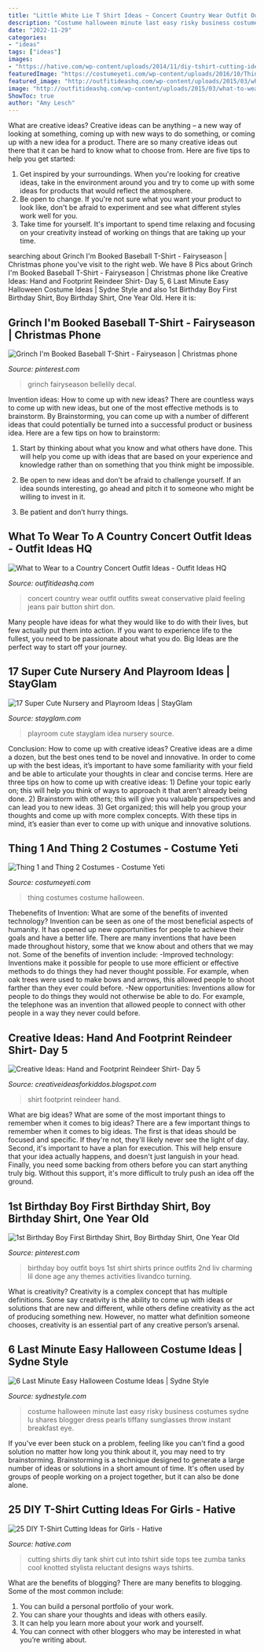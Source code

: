 ```yaml
---
title: "Little White Lie T Shirt Ideas ~ Concert Country Wear Outfit Outfits Sweat Conservative Plaid Feeling Jeans Pair Button Shirt Don"
description: "Costume halloween minute last easy risky business costumes sydne lu shares blogger dress pearls tiffany sunglasses throw instant breakfast eye"
date: "2022-11-29"
categories:
- "ideas"
tags: ["ideas"]
images:
- "https://hative.com/wp-content/uploads/2014/11/diy-tshirt-cutting-ideas/22-cutting-shirts-into-tank-tops.jpg"
featuredImage: "https://costumeyeti.com/wp-content/uploads/2016/10/Thing1andThing2Costumes.jpg"
featured_image: "http://outfitideashq.com/wp-content/uploads/2015/03/what-to-wear-to-a-country-concert-outfits-4.jpg"
image: "http://outfitideashq.com/wp-content/uploads/2015/03/what-to-wear-to-a-country-concert-outfits-4.jpg"
ShowToc: true
author: "Amy Lesch"
---
```



What are creative ideas?
Creative ideas can be anything – a new way of looking at something, coming up with new ways to do something, or coming up with a new idea for a product. There are so many creative ideas out there that it can be hard to know what to choose from. Here are five tips to help you get started: 
1) Get inspired by your surroundings. When you're looking for creative ideas, take in the environment around you and try to come up with some ideas for products that would reflect the atmosphere. 
2) Be open to change. If you're not sure what you want your product to look like, don't be afraid to experiment and see what different styles work well for you. 
3) Take time for yourself. It's important to spend time relaxing and focusing on your creativity instead of working on things that are taking up your time.

	

		
searching about Grinch I&#039;m Booked Baseball T-Shirt - Fairyseason | Christmas phone you've visit to the right web. We have 8 Pics about Grinch I&#039;m Booked Baseball T-Shirt - Fairyseason | Christmas phone like Creative Ideas: Hand and Footprint Reindeer Shirt- Day 5, 6 Last Minute Easy Halloween Costume Ideas | Sydne Style and also 1st Birthday Boy First Birthday Shirt, Boy Birthday Shirt, One Year Old. Here it is:
		
    
## Grinch I&#039;m Booked Baseball T-Shirt - Fairyseason | Christmas Phone

<img loading=lazy src="https://i.pinimg.com/736x/1a/1b/cf/1a1bcf41f7b45d8b044b8a3432a081b2.jpg" onerror="this.onerror=null;this.src='https://tse2.mm.bing.net/th?id=OIP._Do0brVg56v7LqFzF-7ASwHaKc&amp;pid=15.1';" alt="Grinch I&#039;m Booked Baseball T-Shirt - Fairyseason | Christmas phone">

_Source: pinterest.com_

>grinch fairyseason bellelily decal. 

	

Invention ideas: How to come up with new ideas?
There are countless ways to come up with new ideas, but one of the most effective methods is to brainstorm. By Brainstorming, you can come up with a number of different ideas that could potentially be turned into a successful product or business idea. Here are a few tips on how to brainstorm:
1. Start by thinking about what you know and what others have done. This will help you come up with ideas that are based on your experience and knowledge rather than on something that you think might be impossible.

2. Be open to new ideas and don’t be afraid to challenge yourself. If an idea sounds interesting, go ahead and pitch it to someone who might be willing to invest in it.

3. Be patient and don’t hurry things.

    
## What To Wear To A Country Concert Outfit Ideas - Outfit Ideas HQ

<img loading=lazy src="http://outfitideashq.com/wp-content/uploads/2015/03/what-to-wear-to-a-country-concert-outfits-4.jpg" onerror="this.onerror=null;this.src='https://tse4.mm.bing.net/th?id=OIP._5GdaiGCfGfhD1Vg-VOd5QHaKa&amp;pid=15.1';" alt="What to Wear to a Country Concert Outfit Ideas - Outfit Ideas HQ">

_Source: outfitideashq.com_

>concert country wear outfit outfits sweat conservative plaid feeling jeans pair button shirt don. 

	

Many people have ideas for what they would like to do with their lives, but few actually put them into action. If you want to experience life to the fullest, you need to be passionate about what you do. Big Ideas are the perfect way to start off your journey.

    
## 17 Super Cute Nursery And Playroom Ideas | StayGlam

<img loading=lazy src="https://stayglam.com/wp-content/uploads/2017/01/elenaaaehe_15048120_1807116436236499_9316131957374976_n.jpg" onerror="this.onerror=null;this.src='https://tse4.mm.bing.net/th?id=OIP.hEEWA0ztggP8IzhstLnsTQHaHa&amp;pid=15.1';" alt="17 Super Cute Nursery and Playroom Ideas | StayGlam">

_Source: stayglam.com_

>playroom cute stayglam idea nursery source. 

	

Conclusion: How to come up with creative ideas?
Creative ideas are a dime a dozen, but the best ones tend to be novel and innovative. In order to come up with the best ideas, it’s important to have some familiarity with your field and be able to articulate your thoughts in clear and concise terms. Here are three tips on how to come up with creative ideas: 1) Define your topic early on; this will help you think of ways to approach it that aren’t already being done. 2) Brainstorm with others; this will give you valuable perspectives and can lead you to new ideas. 3) Get organized; this will help you group your thoughts and come up with more complex concepts. With these tips in mind, it’s easier than ever to come up with unique and innovative solutions.

    
## Thing 1 And Thing 2 Costumes - Costume Yeti

<img loading=lazy src="https://costumeyeti.com/wp-content/uploads/2016/10/Thing1andThing2Costumes.jpg" onerror="this.onerror=null;this.src='https://tse3.mm.bing.net/th?id=OIP.EqeXYm3VKErkTWb5-WKM6wHaJ3&amp;pid=15.1';" alt="Thing 1 and Thing 2 Costumes - Costume Yeti">

_Source: costumeyeti.com_

>thing costumes costume halloween. 

	

Thebenefits of Invention: What are some of the benefits of invented technology?
Invention can be seen as one of the most beneficial aspects of humanity. It has opened up new opportunities for people to achieve their goals and have a better life. There are many inventions that have been made throughout history, some that we know about and others that we may not. Some of the benefits of invention include: 
-Improved technology: Inventions make it possible for people to use more efficient or effective methods to do things they had never thought possible. For example, when oak trees were used to make bows and arrows, this allowed people to shoot farther than they ever could before. 
-New opportunities: Inventions allow for people to do things they would not otherwise be able to do. For example, the telephone was an invention that allowed people to connect with other people in a way they never could before.

    
## Creative Ideas: Hand And Footprint Reindeer Shirt- Day 5

<img loading=lazy src="http://4.bp.blogspot.com/_CDi6RV0iM8Q/TPPVFCZ6lNI/AAAAAAAAAjM/xBnM1Mk6kqo/w1200-h630-p-k-no-nu/ReindeerTshirts.jpg" onerror="this.onerror=null;this.src='https://tse1.mm.bing.net/th?id=OIP.RkbnpC_NCMtQBwY4uwx3XAHaJ4&amp;pid=15.1';" alt="Creative Ideas: Hand and Footprint Reindeer Shirt- Day 5">

_Source: creativeideasforkiddos.blogspot.com_

>shirt footprint reindeer hand. 

	

What are big ideas? What are some of the most important things to remember when it comes to big ideas?
There are a few important things to remember when it comes to big ideas. The first is that ideas should be focused and specific. If they're not, they'll likely never see the light of day. Second, it's important to have a plan for execution. This will help ensure that your idea actually happens, and doesn't just languish in your head. Finally, you need some backing from others before you can start anything truly big. Without this support, it's more difficult to truly push an idea off the ground.

    
## 1st Birthday Boy First Birthday Shirt, Boy Birthday Shirt, One Year Old

<img loading=lazy src="https://i.pinimg.com/736x/cc/7b/86/cc7b86e3827318d100d2deeab89097a2--turning-one-boy-birthday.jpg" onerror="this.onerror=null;this.src='https://tse1.mm.bing.net/th?id=OIP.j9K9dlYeIudQZ6JXmHPxzAHaLa&amp;pid=15.1';" alt="1st Birthday Boy First Birthday Shirt, Boy Birthday Shirt, One Year Old">

_Source: pinterest.com_

>birthday boy outfit boys 1st shirt shirts prince outfits 2nd liv charming lil done age any themes activities livandco turning. 

	

What is creativity?
Creativity is a complex concept that has multiple definitions. Some say creativity is the ability to come up with ideas or solutions that are new and different, while others define creativity as the act of producing something new. However, no matter what definition someone chooses, creativity is an essential part of any creative person’s arsenal.

    
## 6 Last Minute Easy Halloween Costume Ideas | Sydne Style

<img loading=lazy src="https://www.sydnestyle.com/wp-content/uploads/2018/10/Sydne-Style-shares-easy-last-minute-halloween-costume-ideas-with-fashion-blogger-you-lu-as-risky-business.jpg" onerror="this.onerror=null;this.src='https://tse1.mm.bing.net/th?id=OIP.QeuJc7a4YWqEOkMMK-X8FQHaKE&amp;pid=15.1';" alt="6 Last Minute Easy Halloween Costume Ideas | Sydne Style">

_Source: sydnestyle.com_

>costume halloween minute last easy risky business costumes sydne lu shares blogger dress pearls tiffany sunglasses throw instant breakfast eye. 

	

If you've ever been stuck on a problem, feeling like you can't find a good solution no matter how long you think about it, you may need to try brainstorming. Brainstorming is a technique designed to generate a large number of ideas or solutions in a short amount of time. It's often used by groups of people working on a project together, but it can also be done alone.

    
## 25 DIY T-Shirt Cutting Ideas For Girls - Hative

<img loading=lazy src="https://hative.com/wp-content/uploads/2014/11/diy-tshirt-cutting-ideas/22-cutting-shirts-into-tank-tops.jpg" onerror="this.onerror=null;this.src='https://tse3.mm.bing.net/th?id=OIP.ligGZPDzb2KKBMl05sedxgHaLJ&amp;pid=15.1';" alt="25 DIY T-Shirt Cutting Ideas for Girls - Hative">

_Source: hative.com_

>cutting shirts diy tank shirt cut into tshirt side tops tee zumba tanks cool knotted stylista reluctant designs ways tshirts. 

	

What are the benefits of blogging?
There are many benefits to blogging. Some of the most common include: 
1. You can build a personal portfolio of your work. 
2. You can share your thoughts and ideas with others easily. 
3. It can help you learn more about your work and yourself. 
4. You can connect with other bloggers who may be interested in what you’re writing about. 

